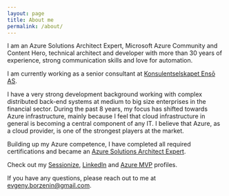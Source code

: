 ```yaml
---
layout: page
title: About me
permalink: /about/
---
```

I am an Azure Solutions Architect Expert, Microsoft Azure Community and Content Hero, technical architect and developer with more than 30 years of experience, strong communication skills and love for automation.

I am currently working as a senior consultant at [Konsulentselskapet Ensō AS](https://enso.no/).

I have a very strong development background working with complex distributed back-end systems at medium to big size enterprises in the financial sector. During the past 8 years, my focus has shifted towards Azure infrastructure, mainly because I feel that cloud infrastructure in general is becoming a central component of any IT. I believe that Azure, as a cloud provider, is one of the strongest players at the market.

Building up my Azure competence, I have completed all required certifications and became an [Azure Solutions Architect Expert](https://docs.microsoft.com/en-us/learn/certifications/azure-solutions-architect).

Check out my [Sessionize](https://sessionize.com/evgeny-borzenin), [LinkedIn](https://www.linkedin.com/in/evgeny-borzenin-8b13a4/) and [Azure MVP](https://mvp.microsoft.com/en-us/PublicProfile/5003837?fullName=Evgeny%20Borzenin) profiles.

If you have any questions, please reach out to me at evgeny.borzenin@gmail.com.
